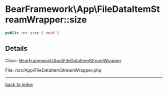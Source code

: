 # BearFramework\App\FileDataItemStreamWrapper::size

```php
public int size ( void )
```

## Details

Class: [BearFramework\App\FileDataItemStreamWrapper](bearframework.app.filedataitemstreamwrapper.class.md)

File: /src/App/FileDataItemStreamWrapper.php

---

[back to index](index.md)

